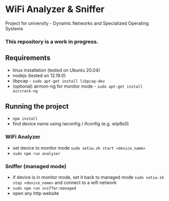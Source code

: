 # WiFi Analyzer & Sniffer

Project for university - Dynamic Networks and Specialized Operating Systems

### This repository is a work in progress.

## Requirements

* linux installation (tested on Ubuntu 20.04)
* nodejs (tested on 12.19.0)
* libpcap - `sudo apt-get install libpcap-dev`
* (optional) airmon-ng for monitor mode - `sudo apt-get install aircrack-ng`

## Running the project

* `npm install`
* find device name using iwconfig / ifconfig (e.g. wlp8s0)

### WiFi Analyzer

* set device to monitor mode `sudo setiw.sh start <device_name>`
* `sudo npm run analyzer`

### Sniffer (managed mode)

* if device is in monitor mode, set it back to managed mode `sudo setiw.sh stop <device_name>` and connect to a wifi network
* `sudo npm run sniffer:managed`
* open any http website